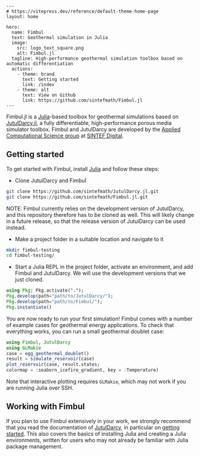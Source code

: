 ````@raw html
---
# https://vitepress.dev/reference/default-theme-home-page
layout: home

hero:
  name: Fimbul
  text: Geothermal simulation in Julia
  image:
    src: logo_text_square.png
    alt: Fimbul.jl
  tagline: High-performance geothermal simulation toolbox based on automatic differentiation
  actions:
    - theme: brand
      text: Getting started
      link: /index
    - theme: alt
      text: View on Github
      link: https://github.com/sintefmath/Fimbul.jl
---
````

Fimbul.jl is a [Julia](https://julialang.org/)-based toolbox for geothermal simulations based on [JutulDarcy.jl](https://github.com/sintefmath/JutulDarcy.jl), a fully differentiable, high-performance porous media simulator toolbox. Fimbul and JutulDarcy are developed by the [Applied Computational Science group](https://www.sintef.no/en/digital/departments-new/applied-mathematics/applied-computational-sciences/) at [SINTEF Digital](https://www.sintef.no/en/digital/).

## Getting started

To get started with Fimbul, install [Julia](https://julialang.org/) and follow these steps:
- Clone JutulDarcy and Fimbul
```bash
git clone https://github.com/sintefmath/JutulDarcy.jl.git
git clone https://github.com/sintefmath/Fimbul.jl.git
```
NOTE: Fimbul currently relies on the development version of JutulDarcy, and this repository therefore has to be cloned as well. This will likely change in a future release, so that the release version of JutulDarcy can be used instead.
- Make a project folder in a suitable location and navigate to it
```bash
mkdir fimbul-testing
cd fimbul-testing/
```
- Start a Julia REPL in the project folder, activate an environment, and add Fimbul and JutulDarcy. We will use the development versions that we just cloned.
```julia
using Pkg; Pkg.activate(".");
Pkg.develop(path="path/to/JutulDarcy/");
Pkg.develop(path="path/to/Fimbul/");
Pkg.instantiate()
```

You are now ready to run your first simulation! Fimbul comes with a number of example cases for geothermal energy applications. To check that everything works, you can run a small geothermal doublet case:
```julia
using Fimbul, JutulDarcy
using GLMakie
case = egg_geothermal_doublet()
result = simulate_reservoir(case)
plot_reservoir(case, result.states;
colormap = :seaborn_icefire_gradient, key = :Temperature)
```
Note that interactive plotting requires `GLMakie`, which may not work if you are running Julia over SSH.

## Working with Fimbul
If you plan to use Fimbul extensively in your work, we strongly recommend that you read the documentation of [JutulDarcy](https://sintefmath.github.io/JutulDarcy.jl/dev/), in particular on [getting started](https://sintefmath.github.io/JutulDarcy.jl/dev/man/intro). This also covers the basics of installing Julia and creating a Julia environments, written for users who may not already be familiar with Julia package management.